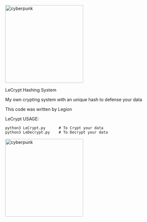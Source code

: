 <img src="https://i.imgur.com/xR2zjiu.jpeg" alt="cyberpunk" width="250" />

LeCrypt Hashing System

My own crypting system with an unique hash to defense your data

This code was written by Legion

LeCrypt USAGE:
```
python3 LeCrypt.py		# To Crypt your data
python3 LeDecrypt.py 	# To Decrypt your data
```

<img src="https://i.imgur.com/0dqdq3m.jpeg" alt="cyberpunk" width="250" />

